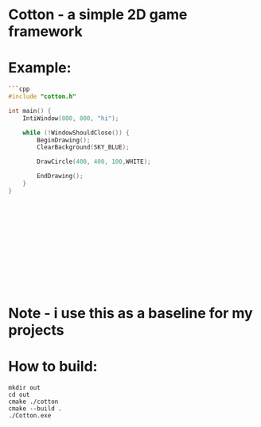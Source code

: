 # Cotton - a simple 2D game framework

# Example:
```cpp 
```cpp
#include "cotton.h"

int main() {
    IntiWindow(800, 800, "hi");

    while (!WindowShouldClose()) {
        BeginDrawing();
        ClearBackground(SKY_BLUE);

        DrawCircle(400, 400, 100,WHITE);

        EndDrawing();
    }
}
```
```
``` 
``` 
```
```
```
```
```
``` 
```
```
```
```
```  
```
```
```
```
```
```
```
``` 
```
```
```
```
# Note - i use this as a baseline for my projects

# How to build:
    mkdir out
    cd out 
    cmake ./cotton
    cmake --build .
    ./Cotton.exe
